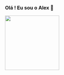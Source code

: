 ### Olá ! Eu sou o Alex 👋
<div>
  <a href="https://github.com/alexcristhyan">
  <img height="180em" src="https://github-readme-stats.vercel.app/api?username=alexcristhyan&show_icons=true&theme=merko&include_all_commits=true&count_private=true"/>

</div>
<!--
**AlexCristhyan/AlexCristhyan** is a ✨ _special_ ✨ repository because its `README.md` (this file) appears on your GitHub profile.

Here are some ideas to get you started:

- 🔭 I’m currently working on ...
- 🌱 I’m currently learning ...
- 👯 I’m looking to collaborate on ...
- 🤔 I’m looking for help with ...
- 💬 Ask me about ...
- 📫 How to reach me: ...
- 😄 Pronouns: ...
- ⚡ Fun fact: ...
-->
